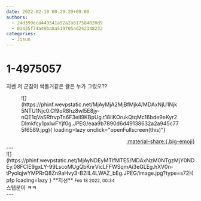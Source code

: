 ```yaml
---
date: 2022-02-18 00:29:29+09:00
authors:
  - 24d399eca449541a52a2a817584020d9
  - 01435f74a49ba8a519705ad242348232
categories:
  - Jisun
---
```


# 1-4975057

<div class="post-container" markdown="1">
<div class="content-container md-sidebar__scrollwrap" markdown="1">

지쎈 저 군침이 싹돌거같은 귤은 누가 그렀오??
<figure markdown="1">
![](https://phinf.wevpstatic.net/MjAyMjA2MjBfMjk4/MDAxNjU1Njk5NTU1Njc0.Cf9oR8hz8wl5E8jy-nQE1qVaSRfrvpTn6F3eiI9KBpUg.t18IiKOrukQtqMc16bde9eKyr2DImkfcy1pxlwFYjf0g.JPEG/eaa9b7890d6d49138632a2a945c775f6589.jpg){ loading=lazy onclick="openFullscreen(this)"}
</figure>


</div>
</div>

<div style="text-align: right;" markdown="1">
<a href="https://weverse.io/fromis9/fanpost/1-4975057" style="text-align: right;">:material-share:{.big-emoji}</a>
</div>
---

<div class="comments-container md-sidebar__scrollwrap" markdown="1">
<div class="comment" markdown="1">
<div class='id-container' markdown="1">
![](https://phinf.wevpstatic.net/MjAyNDEyMTlfMTE5/MDAxNzM0NTgzMjY0NDEy.08FClE9gxLY-99LscoMUgQbKnrVicLFFWSqmAi3eGLEg.hXV0n-tPyoIqjwYMPRrQ8Zn9aHvy3-B2llL4LWAZ_bEg.JPEG/image.jpg?type=s72){ pfp loading=lazy }
**<span class="artist">지선</span>** <small>Feb 18 2022, 00:34</small><br>
</div>
<div class='comment-body' markdown="1">
스텝분이 ㅋㅋ
</div>
</div>
</div>
---
